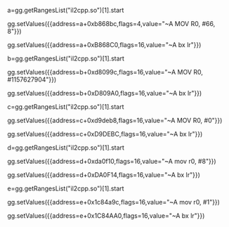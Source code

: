 a=gg.getRangesList("il2cpp.so")[1].start

gg.setValues({{address=a+0xb868bc,flags=4,value="~A MOV	 R0, #66, 8"}})

gg.setValues({{address=a+0xB868C0,flags=16,value="~A bx lr"}})

b=gg.getRangesList("il2cpp.so")[1].start

gg.setValues({{address=b+0xd8099c,flags=16,value="~A MOV	 R0, #1157627904"}})

gg.setValues({{address=b+0xD809A0,flags=16,value="~A bx lr"}})

c=gg.getRangesList("il2cpp.so")[1].start

gg.setValues({{address=c+0xd9deb8,flags=16,value="~A MOV R0, #0"}})

gg.setValues({{address=c+0xD9DEBC,flags=16,value="~A bx lr"}})

d=gg.getRangesList("il2cpp.so")[1].start

gg.setValues({{address=d+0xda0f10,flags=16,value="~A mov r0, #8"}})

gg.setValues({{address=d+0xDA0F14,flags=16,value="~A bx lr"}})

e=gg.getRangesList("il2cpp.so")[1].start

gg.setValues({{address=e+0x1c84a9c,flags=16,value="~A mov r0, #1"}})

gg.setValues({{address=e+0x1C84AA0,flags=16,value="~A bx lr"}})
